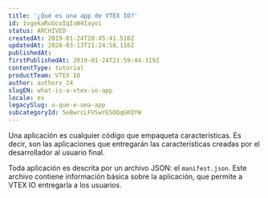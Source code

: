 ```yaml
---
title: '¿Qué es una app de VTEX IO?'
id: 1vgekaRuUcoIqIuW4Iayoi
status: ARCHIVED
createdAt: 2019-01-24T20:45:41.510Z
updatedAt: 2020-03-13T21:24:58.116Z
publishedAt: 
firstPublishedAt: 2019-01-24T21:59:44.319Z
contentType: tutorial
productTeam: VTEX IO
author: authors_24
slugEN: what-is-a-vtex-io-app
locale: es
legacySlug: o-que-e-uma-app
subcategoryId: 5eBwrcLFVSwYGSOQqGKQYW
---
```


Una aplicación es cualquier código que empaqueta características. Es decir, son las aplicaciones que entregarán las características creadas por el desarrollador al usuario final.

Toda aplicación es descrita por un archivo JSON: el `manifest.json`. Este archivo contiene información básica sobre la aplicación, que permite a VTEX IO entregarla a los usuarios.
